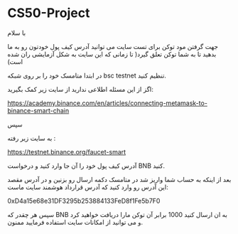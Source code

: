 # CS50-Project

با سلام

جهت گرفتن مود توکن برای تست سایت می توانید آدرس کیف پول خودتون رو به ما بدهید تا به شما توکن تعلق گیرد( تا زمانی که این سایت به شکل آزمایشی ران شده است)

در ابتدا متامسک خود را بر روی شبکه bsc testnet تنظیم کنید.

اگز از این مسئله اطلاعی ندارید از سایت زیر کمک بگیرید:

https://academy.binance.com/en/articles/connecting-metamask-to-binance-smart-chain

سپس

به سایت زیر رفته :

https://testnet.binance.org/faucet-smart

آدرس کیف پول خود را آن جا وارد کنید و درخواست BNB کنید.

بعد از اینکه به حساب شما واریز شد در متامسک دکمه ارسال رو بزنین و در آدرس مقصد این آدرس رو وارد کنید که آدرس قرارداد هوشمند سایت ماست:

0xD4a15e68e31DF3295b253884133FeD8f1Fe5b7F0

سپس هر چقدر که BNB به ان ارسال کنید 1000 برابر آن توکن مارا دریافت خواهید کرد و می توانید از امکانات سایت استفاده فرمایید
ممنون.
